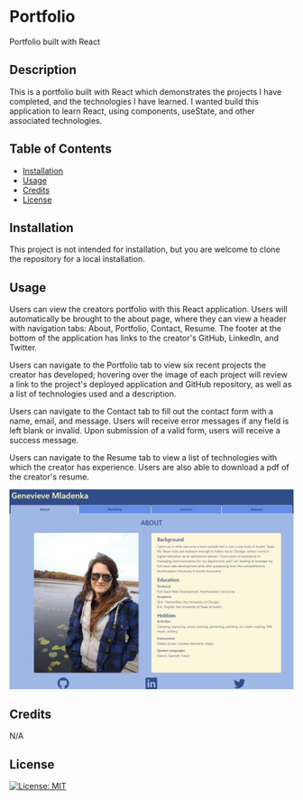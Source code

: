 # Portfolio
Portfolio built with React

## Description

This is a portfolio built with React which demonstrates the projects I have completed, and the technologies I have learned. I wanted build this application to learn React, using components, useState, and other associated technologies.

## Table of Contents 

- [Installation](#installation)
- [Usage](#usage)
- [Credits](#credits)
- [License](#license)

## Installation

This project is not intended for installation, but you are welcome to clone the repository for a local installation.

## Usage

Users can view the creators portfolio with this React application. Users will automatically be brought to the about page, where they can view a header with navigation tabs: About, Portfolio, Contact, Resume. The footer at the bottom of the application has links to the creator's GitHub, LinkedIn, and Twitter.

Users can navigate to the Portfolio tab to view six recent projects the creator has developed; hovering over the image of each project will review a link to the project's deployed application and GitHub repository, as well as a list of technologies used and a description.

Users can navigate to the Contact tab to fill out the contact form with a name, email, and message. Users will receive error messages if any field is left blank or invalid. Upon submission of a valid form, users will receive a success message.

Users can navigate to the Resume tab to view a list of technologies with which the creator has experience. Users are also able to download a pdf of the creator's resume.

![A screen capture shwoing the first page of the applicaiton with the About, Portfolio, Contact, and Resume tabs](./src/assets/images/ReadME-App.jpg)

## Credits

N/A

## License
[![License: MIT](https://img.shields.io/badge/License-MIT-yellow.svg)](https://opensource.org/licenses/MIT)

